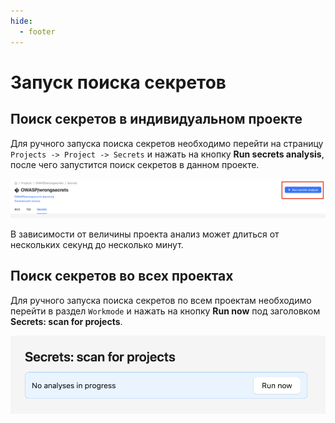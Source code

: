 ```yaml
---
hide:
  - footer
---
```

# Запуск поиска секретов

## Поиск секретов в индивидуальном проекте

Для ручного запуска поиска секретов необходимо перейти на страницу `Projects -> Project -> Secrets` и нажать на кнопку **Run secrets analysis**, после чего запустится поиск секретов в данном проекте. 

![Manual launch for one project](/assets/img/secrets/manual-launch.png)

В зависимости от величины проекта анализ может длиться от нескольких секунд до несколько минут.

## Поиск секретов во всех проектах

Для ручного запуска поиска секретов по всем проектам необходимо перейти в раздел `Workmode` и нажать на кнопку **Run now** под заголовком **Secrets: scan for projects**. 

![Manual launch for all projects](/assets/img/secrets/manual-launch-all.png)
